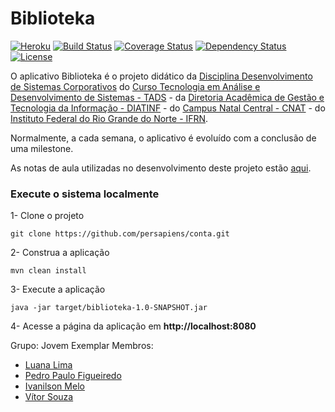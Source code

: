 Biblioteka
====

[![Heroku](https://heroku-badge.herokuapp.com/?app=conta-je)](http://conta-je.herokuapp.com)
[![Build Status](https://travis-ci.org/ivmelo/conta-je.svg?branch=master)](https://travis-ci.org/ivmelo/conta-je)
[![Coverage Status](https://coveralls.io/repos/github/ivmelo/conta-je/badge.svg?branch=master)](https://coveralls.io/github/ivmelo/conta-je?branch=master)
[![Dependency Status](https://www.versioneye.com/user/projects/57ea746679806f003983584c/badge.svg?style=flat-square)](https://www.versioneye.com/user/projects/57ea746679806f003983584c)
[![License](http://img.shields.io/:license-apache-blue.svg)](http://www.apache.org/licenses/LICENSE-2.0.html)

O aplicativo Biblioteka é o projeto didático da [Disciplina Desenvolvimento de Sistemas Corporativos](http://diatinf.ifrn.edu.br/lib/exe/fetch.php?media=cursos:superiores:tads:curso2012:ementas:05_desenvolvimento_de_sistemas_coorporativos.pdf) do [Curso Tecnologia em Análise e Desenvolvimento de Sistemas - TADS](http://diatinf.ifrn.edu.br/doku.php?id=cursos:superiores:tads:start) - da [Diretoria Acadêmica de Gestão e Tecnologia da Informação - DIATINF](http://diatinf.ifrn.edu.br) - do [Campus Natal Central - CNAT](http://portal.ifrn.edu.br/campus/natalcentral) - do [Instituto Federal do Rio Grande do Norte - IFRN](http://portal.ifrn.edu.br/).

Normalmente, a cada semana, o aplicativo é evoluído com a conclusão de uma milestone.

As notas de aula utilizadas no desenvolvimento deste projeto estão [aqui](https://docente.ifrn.edu.br/marcelofernandes/disciplinas/desenvolvimento-de-sistemas-corporativos-dsc).

### Execute o sistema localmente

1- Clone o projeto
```Shell
git clone https://github.com/persapiens/conta.git
```

2- Construa a aplicação
```Shell
mvn clean install
```

3- Execute a aplicação
```Shell
java -jar target/biblioteka-1.0-SNAPSHOT.jar
```

4- Acesse a página da aplicação em **http://localhost:8080**

Grupo: Jovem Exemplar
Membros:
- [Luana Lima](https://github.com/luluanacarla)
- [Pedro Paulo Figueiredo](https://github.com/pedrupawlo)
- [Ivanilson Melo](https://github.com/ivmelo)
- [Vítor Souza](https://github.com/zvitor)
